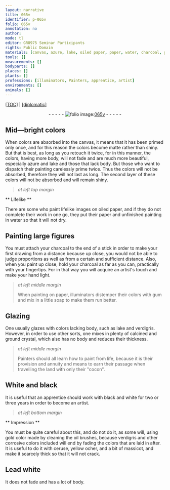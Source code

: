 ```yaml
---
layout: narrative
title: 065v
identifier: p-065v
folio: 065v
annotation: no
author:
mode: tl
editor: GR8975 Seminar Participants
rights: Public Domain
materials: [canvas, azure, lake, oiled paper, paper, water, charcoal, gum, soap, Glazing, verdigris, crystal, "cocon", gold, oil, ceruse, yellow ocher, massicot, Lead white]
tools: []
measurements: []
bodyparts: []
places: []
plants: []
professions: [illuminators, Painters, apprentice, artist]
environments: []
animals: []
---
```


<p><a href="{{ site.baseurl }}/translation/">[TOC]</a> | <a href="{{ site.baseurl }}/texts/p-065v_tc/" target="_blank">[diplomatic]</a></p><div class="folio" align="center">- - - - - <a href="http://gallica.bnf.fr/ark:/12148/btv1b10500001g/f136.image" target="_blank"><img src="https://cu-mkp.github.io/2017-workshop-edition/assets/photo-icon.png" alt="folio image: " style="display:inline-block; margin-bottom:-3px;"/>065v</a> - - - - - </div>  
  

## Mid—bright colors

 
When colors are absorbed into the <span class="m">canvas</span>, it means that it has been primed only once, and for this reason the colors become matte rather than shiny. But that is best, as long as you retouch it twice, for in this manner, the colors, having more body, will not fade and are much more beautiful, especially <span class="m">azure</span> and <span class="m">lake</span> and those that lack body. But those who want to dispatch their painting carelessly prime twice. Thus the colors will not be absorbed, therefore they will not last as long. The second layer of these colors will not be absorbed and will remain shiny.
 
 
> *at left top margin*
> 
> 
>    

** Lifelike **

 
There are some who paint lifelike images on <span class="m">oiled paper</span>, and if they do not complete their work in one go, they put their <span class="m">paper</span> and unfinished painting in <span class="m">water</span> so that it will not dry. 
 
 
  

## Painting large figures

 
You must attach your <span class="m">charcoal</span> to the end of a stick in order to make your first drawing from a distance because up close, you would not be able to judge proportions as well as from a certain and sufficient distance. Also, when you paint up close, hold your <span class="m">charcoal</span> as far as you can, practically with your fingertips. For in that way you will acquire an artist's touch and make your hand light. 
 
> *at left middle margin*
> 
> 
>   When painting on <span class="m">paper</span>, <span class="pro">illuminators</span> distemper their colors with <span class="m">gum</span> and mix in a little <span class="m">soap</span> to make them run better.
 
 
  

## <span class="m">Glazing</span>

 
One usually glazes with colors lacking body, such as <span class="m">lake</span> and <span class="m">verdigris</span>. However, in order to use other sorts, one mixes in plenty of calcined and ground <span class="m">crystal</span>, which also has no body and reduces their thickness.
 
> *at left middle margin*
> 
> 
>   <span class="pro">Painters</span> should all learn how to paint from life, because it is their provision and annuity and means to earn their passage when travelling the land with only their <span class="m">"cocon"</span>. 
 
 
  

## White and black

 
It is useful that an <span class="pro">apprentice</span> should work with black and white for two or three years in order to become an <span class="pro">artist</span>.
 
 
> *at left bottom margin*
> 
> 
>    

** Impression **

 
You must be quite careful about this, and do not do it, as some will, using <span class="m">gold</span> color made by cleaning the <span class="m">oil</span> brushes, because <span class="m">verdigris</span> and other corrosive colors included will end by fading the colors that are laid in after. It is useful to do it with <span class="m">ceruse</span>, <span class="m">yellow ocher</span>, and a bit of <span class="m">massicot</span>, and make it scarcely thick so that it will not crack.
 
 
  

## <span class="m">Lead white</span>

 
It does not fade and has a lot of body.
 
